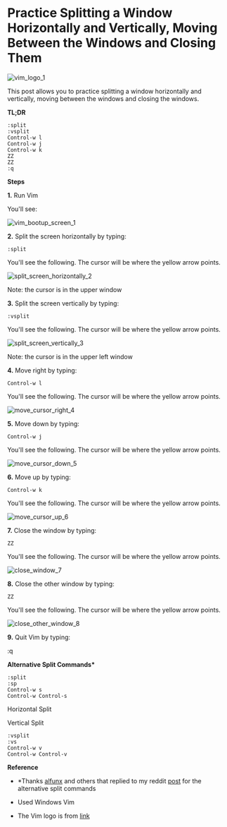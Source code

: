 # Practice Splitting a Window Horizontally and Vertically, Moving Between the Windows and Closing Them

![vim_logo_1](vim_logo_0.png)

This post allows you to practice splitting a window horizontally and vertically, moving between the windows and closing the windows.

**TL;DR**

```
:split
:vsplit
Control-w l
Control-w j
Control-w k
ZZ
ZZ
:q
```

**Steps**

**1.** Run Vim

You'll see:

![vim_bootup_screen_1](vim_bootup_screen_1.png)

**2.** Split the screen horizontally by typing:

```
:split
```

You'll see the following. The cursor will be where the yellow arrow points.

![split_screen_horizontally_2](C:\Users\gensh\Downloads\practice-splitting-a-window-horizontally-and-vertically-moving-between-the-wndows-and-closing-them-i\split_screen_horizontally_2.png)

Note: the cursor is in the upper window

**3.** Split the screen vertically by typing:

```
:vsplit
```

You'll see the following. The cursor will be where the yellow arrow points.

![split_screen_vertically_3](split_screen_vertically_3.png)

Note: the cursor is in the upper left window

**4.** Move right by typing:

```
Control-w l
```

You'll see the following. The cursor will be where the yellow arrow points.

![move_cursor_right_4](move_cursor_right_4.png)

**5.** Move down by typing:

```
Control-w j
```

You'll see the following. The cursor will be where the yellow arrow points.

![move_cursor_down_5](move_cursor_down_5.png)

**6.** Move up by typing:

```
Control-w k
```

You'll see the following. The cursor will be where the yellow arrow points.

![move_cursor_up_6](move_cursor_up_6.png)

**7.** Close the window by typing:

```
ZZ
```

You'll see the following. The cursor will be where the yellow arrow points.

![close_window_7](close_window_7.png)

**8.** Close the other window by typing:

```
ZZ
```

You'll see the following. The cursor will be where the yellow arrow points.

![close_other_window_8](close_other_window_8.png)

**9.** Quit Vim by typing:

\:q

**Alternative Split Commands\***

```
:split
:sp
Control-w s
Control-w Control-s
```

Horizontal Split 

Vertical Split

```
:vsplit
:vs
Control-w v
Control-w Control-v
```

**Reference**

-   \*Thanks [alfunx](http://www.reddit.com/user/alfunx) and others that replied to my reddit [post](http://www.reddit.com/r/vim/comments/89isi7/practice_splitting_a_window_horizontally_and/?st=jfljm7p9&sh=23622a20) for the alternative split commands
    
-   Used Windows Vim
    
-   The Vim logo is from [link](http://commons.wikimedia.org/wiki/File:Vimlogo.svg)